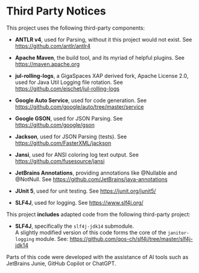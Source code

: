 # Third Party Notices

This project uses the following third-party components:

- **ANTLR v4**, used for Parsing, without it this project would not exist. 
  See https://github.com/antlr/antlr4

- **Apache Maven**, the build tool, and its myriad of helpful plugins.
  See https://maven.apache.org

- **jul-rolling-logs**, a GigaSpaces XAP derived fork, Apache License 2.0,
  used for Java Util Logging file rotation.
  See https://github.com/eischet/jul-rolling-logs

- **Google Auto Service**, used for code generation.
  See https://github.com/google/auto/tree/master/service

- **Google GSON**, used for JSON Parsing.
  See https://github.com/google/gson

- **Jackson**, used for JSON Parsing (tests).
  See https://github.com/FasterXML/jackson

- **Jansi**, used for ANSI coloring log text output.
  See https://github.com/fusesource/jansi

- **JetBrains Annotations**, providing annotations like @Nullable and @NotNull.
  See https://github.com/JetBrains/java-annotations

- **JUnit 5**, used for unit testing.
  See https://junit.org/junit5/

- **SLF4J**, used for logging.
  See https://www.slf4j.org/

This project **includes** adapted code from the following third-party project:

- **SLF4J**, specifically the `slf4j-jdk14` submodule.  
  A slightly modified version of this code forms the core of the `janitor-logging` module.
  See: https://github.com/qos-ch/slf4j/tree/master/slf4j-jdk14

Parts of this code were developed with the assistance of AI tools such as JetBrains Junie,
GitHub Copilot or ChatGPT.

